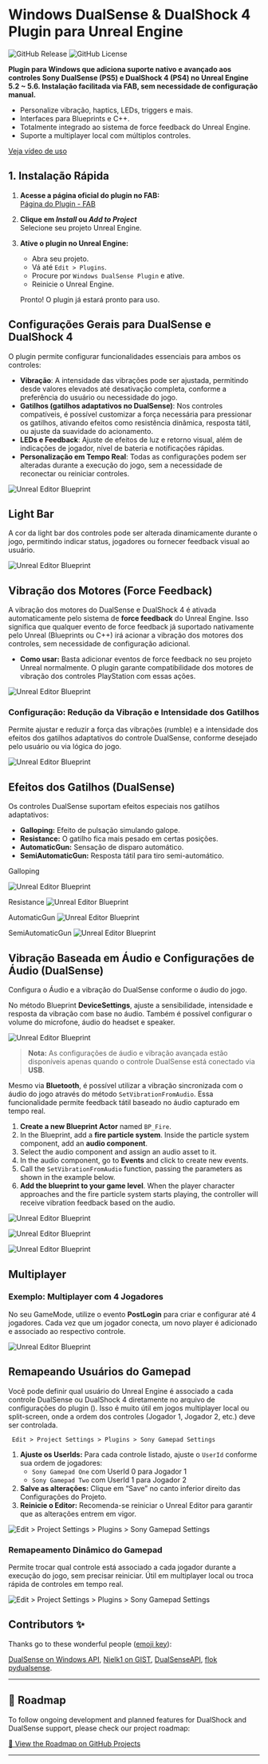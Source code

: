 # Windows DualSense & DualShock 4 Plugin para Unreal Engine

![GitHub Release](https://img.shields.io/github/v/release/rafaelvaloto/WindowsDualsenseUnreal) ![GitHub License](https://img.shields.io/github/license/rafaelvaloto/WindowsDualsenseUnreal)

**Plugin para Windows que adiciona suporte nativo e avançado aos controles Sony DualSense (PS5) e DualShock 4 (PS4) no Unreal Engine 5.2 ~ 5.6. Instalação facilitada via FAB, sem necessidade de configuração manual.**

- Personalize vibração, haptics, LEDs, triggers e mais.
- Interfaces para Blueprints e C++.
- Totalmente integrado ao sistema de force feedback do Unreal Engine.
- Suporte a multiplayer local com múltiplos controles.

[Veja vídeo de uso](https://www.youtube.com/watch?v=GrCa5s6acmo)

## 1. Instalação Rápida

1. **Acesse a página oficial do plugin no FAB:**  
   [Página do Plugin - FAB](https://www.fab.com/listings/e77a8f1d-8bbe-4673-a5ae-7f222c8c0960)

2. **Clique em _Install_ ou _Add to Project_**  
   Selecione seu projeto Unreal Engine.

3. **Ative o plugin no Unreal Engine:**
   - Abra seu projeto.
   - Vá até `Edit > Plugins`.
   - Procure por `Windows DualSense Plugin` e ative.
   - Reinicie o Unreal Engine.

   Pronto! O plugin já estará pronto para uso.

## Configurações Gerais para DualSense e DualShock 4
O plugin permite configurar funcionalidades essenciais para ambos os controles:

- **Vibração**: A intensidade das vibrações pode ser ajustada, permitindo desde valores elevados até desativação completa, conforme a preferência do usuário ou necessidade do jogo.
- **Gatilhos (gatilhos adaptativos no DualSense)**: Nos controles compatíveis, é possível customizar a força necessária para pressionar os gatilhos, ativando efeitos como resistência dinâmica, resposta tátil, ou ajuste da suavidade do acionamento.
- **LEDs e Feedback**: Ajuste de efeitos de luz e retorno visual, além de indicações de jogador, nível de bateria e notificações rápidas.
- **Personalização em Tempo Real**: Todas as configurações podem ser alteradas durante a execução do jogo, sem a necessidade de reconectar ou reiniciar controles.

![Unreal Editor Blueprint](Images/DS5_DS4.png)

## Light Bar
A cor da light bar dos controles pode ser alterada dinamicamente durante o jogo, permitindo indicar status, jogadores ou fornecer feedback visual ao usuário.

![Unreal Editor Blueprint](Images/Lightbar.png)

## Vibração dos Motores (Force Feedback)
A vibração dos motores do DualSense e DualShock 4 é ativada automaticamente pelo sistema de **force feedback** do Unreal Engine.
Isso significa que qualquer evento de force feedback já suportado nativamente pelo Unreal (Blueprints ou C++) irá acionar a vibração dos motores dos controles, sem necessidade de configuração adicional.
- **Como usar:**
  Basta adicionar eventos de force feedback no seu projeto Unreal normalmente.
  O plugin garante compatibilidade dos motores de vibração dos controles PlayStation com essas ações.

![Unreal Editor Blueprint](Images/VibrationFF.png)


### Configuração: Redução da Vibração e Intensidade dos Gatilhos
Permite ajustar e reduzir a força das vibrações (rumble) e a intensidade dos efeitos dos gatilhos adaptativos do controle DualSense, conforme desejado pelo usuário ou via lógica do jogo.

![Unreal Editor Blueprint](Images/TriggerReduce.png)

## Efeitos dos Gatilhos (DualSense)
Os controles DualSense suportam efeitos especiais nos gatilhos adaptativos:
- **Galloping:** Efeito de pulsação simulando galope.
- **Resistance:** O gatilho fica mais pesado em certas posições.
- **AutomaticGun:** Sensação de disparo automático.
- **SemiAutomaticGun:** Resposta tátil para tiro semi-automático.

Galloping

![Unreal Editor Blueprint](Images/Galloping.png)

Resistance
![Unreal Editor Blueprint](Images/Resistance.png)

AutomaticGun
![Unreal Editor Blueprint](Images/AutomaticGun.png)

SemiAutomaticGun
![Unreal Editor Blueprint](Images/Weapon.png)

## Vibração Baseada em Áudio e Configurações de Áudio (DualSense)
Configura o Áudio e a vibração do DualSense conforme o áudio do jogo.

No método Blueprint **DeviceSettings**, ajuste a sensibilidade, intensidade e resposta da vibração com base no áudio. Também é possível configurar o volume do microfone, áudio do headset e speaker.

![Unreal Editor Blueprint](Images/SettingAudio.png)

> **Nota:** As configurações de áudio e vibração avançada estão disponíveis apenas quando o controle DualSense está conectado via **USB**.
>

Mesmo via **Bluetooth**, é possível utilizar a vibração sincronizada com o áudio do jogo através do método `SetVibrationFromAudio`. Essa funcionalidade permite feedback tátil baseado no áudio capturado em tempo real.

1. **Create a new Blueprint Actor** named `BP_Fire`.
2. In the Blueprint, add a **fire particle system**. Inside the particle system component, add an **audio component**.
3. Select the audio component and assign an audio asset to it.
4. In the audio component, go to **Events** and click to create new events.
5. Call the `SetVibrationFromAudio` function, passing the parameters as shown in the example below.
6. **Add the blueprint to your game level**. When the player character approaches and the fire particle system starts playing, the controller will receive vibration feedback based on the audio.


![Unreal Editor Blueprint](Images/SettingsAudioComponent.png)

![Unreal Editor Blueprint](Images/SendEnvelop.png)

![Unreal Editor Blueprint](Images/ResetVibrationAudio.png)

## Multiplayer
### Exemplo: Multiplayer com 4 Jogadores
No seu GameMode, utilize o evento **PostLogin** para criar e configurar até 4 jogadores. Cada vez que um jogador conecta, um novo player é adicionado e associado ao respectivo controle.

![Unreal Editor Blueprint](Images/Multiplayer.png)

## Remapeando Usuários do Gamepad
Você pode definir qual usuário do Unreal Engine é associado a cada controle DualSense ou DualShock 4 diretamente no arquivo de configurações do plugin ().
Isso é muito útil em jogos multiplayer local ou split-screen, onde a ordem dos controles (Jogador 1, Jogador 2, etc.) deve ser controlada.

`` Edit > Project Settings > Plugins > Sony Gamepad Settings``
1. **Ajuste os UserIds:**
   Para cada controle listado, ajuste o `UserId` conforme sua ordem de jogadores:
   - `Sony Gamepad One` com UserId 0 para Jogador 1
   - `Sony Gamepad Two` com UserId 1 para Jogador 2
2. **Salve as alterações:**
   Clique em “Save” no canto inferior direito das Configurações do Projeto.
3. **Reinicie o Editor:**
   Recomenda-se reiniciar o Unreal Editor para garantir que as alterações entrem em vigor.


![Edit > Project Settings > Plugins > Sony Gamepad Settings](Images/Remap.png)

### Remapeamento Dinâmico do Gamepad
Permite trocar qual controle está associado a cada jogador durante a execução do jogo, sem precisar reiniciar. Útil em multiplayer local ou troca rápida de controles em tempo real.

![Edit > Project Settings > Plugins > Sony Gamepad Settings](Images/RemapRuntime.png)

## Contributors ✨

Thanks go to these wonderful people ([emoji key](https://allcontributors.org/docs/en/emoji-key)):
<!-- ALL-CONTRIBUTORS-LIST:START - Do not remove or modify this section -->
<!-- All contributors will be added here automatically -->
<!-- ALL-CONTRIBUTORS-LIST:END -->


[DualSense on Windows API](https://github.com/Ohjurot/DualSense-Windows), [Nielk1 on GIST](https://gist.github.com/Nielk1/6d54cc2c00d2201ccb8c2720ad7538db), [DualSenseAPI](https://github.com/BadMagic100/DualSenseAPI/tree/master), [flok pydualsense](https://github.com/flok/pydualsense).


---
## 📍 Roadmap

To follow ongoing development and planned features for DualShock and DualSense support, please check our project roadmap:

[🔗 View the Roadmap on GitHub Projects](https://github.com/users/rafaelvaloto/projects/2)

---
